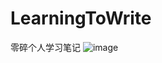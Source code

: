# LearningToWrite
零碎个人学习笔记
![image](https://github.com/viplouis/LearningToWrite/blob/master/images/ZhangBaiquan.png)

